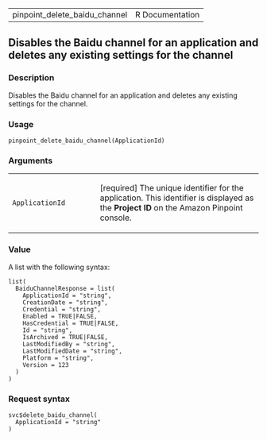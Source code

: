 <table style="width: 100%;">
<tbody>
<tr class="odd">
<td>pinpoint_delete_baidu_channel</td>
<td style="text-align: right;">R Documentation</td>
</tr>
</tbody>
</table>

## Disables the Baidu channel for an application and deletes any existing settings for the channel

### Description

Disables the Baidu channel for an application and deletes any existing
settings for the channel.

### Usage

    pinpoint_delete_baidu_channel(ApplicationId)

### Arguments

<table>
<colgroup>
<col style="width: 35%" />
<col style="width: 65%" />
</colgroup>
<tbody>
<tr class="odd">
<td><code
id="pinpoint_delete_baidu_channel_:_ApplicationId">ApplicationId</code></td>
<td><p>[required] The unique identifier for the application. This
identifier is displayed as the <strong>Project ID</strong> on the Amazon
Pinpoint console.</p></td>
</tr>
</tbody>
</table>

### Value

A list with the following syntax:

    list(
      BaiduChannelResponse = list(
        ApplicationId = "string",
        CreationDate = "string",
        Credential = "string",
        Enabled = TRUE|FALSE,
        HasCredential = TRUE|FALSE,
        Id = "string",
        IsArchived = TRUE|FALSE,
        LastModifiedBy = "string",
        LastModifiedDate = "string",
        Platform = "string",
        Version = 123
      )
    )

### Request syntax

    svc$delete_baidu_channel(
      ApplicationId = "string"
    )
